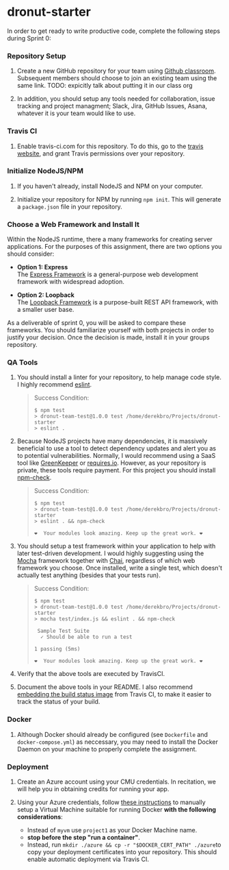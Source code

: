 # dronut-starter
In order to get ready to write productive code, complete the following steps during Sprint 0:

### Repository Setup
1. Create a new GitHub repository for your team using [Github classroom](https://classroom.github.com/g/PFQUDYxv).  Subsequent members should choose to join an existing team using the same link.
TODO: expicitly talk about putting it in our class org

2. In addition, you should setup any tools needed for collaboration, issue tracking and project managment; Slack, Jira, GitHub Issues, Asana, whatever it is your team would like to use.

### Travis CI
1. Enable travis-ci.com for this repository.  To do this, go to the [travis website](https://travis-ci.com), and grant Travis permissions over your repository.

### Initialize NodeJS/NPM
1. If you haven't already, install NodeJS and NPM on your computer.

2. Initialize your repository for NPM by running `npm init`.  This will generate a `package.json` file in your repository.

### Choose a Web Framework and Install It
Within the NodeJS runtime, there a many frameworks for creating
server applications.  For the purposes of this assignment, there are two options you should consider:

* <b>Option 1: Express</b><br>
The [Express Framework](https://expressjs.com/) is a general-purpose web development framework with widespread adoption.

* <b>Option 2: Loopback</b><br>
The [Loopback Framework](https://loopback.io/) is a purpose-built REST API framework, with a smaller user base.

As a deliverable of sprint 0, you will be asked to compare these frameworks.  You should familiarize yourself with both projects in order to justify your decision.  Once the decision is made, install it in your groups repository.

### QA Tools
1. You should install a linter for your repository, to help manage code style.  I highly recommend [eslint](https://eslint.org/docs/user-guide/getting-started).

      > Success Condition:
      > ```
      > $ npm test
      > > dronut-team-test@1.0.0 test /home/derekbro/Projects/dronut-starter
      > > eslint .
      >  ```

2. Because NodeJS projects have many dependencies, it is massively beneficial to use a tool to detect dependency updates and alert you as to potential vulnerabilities.  Normally, I would recommend using a SaaS tool like [GreenKeeper](https://greenkeeper.io/) or [requires.io](https://requires.io/).  However, as your repository is private, these tools require payment.  For this project you should install [npm-check](https://www.npmjs.com/package/npm-check).

      > Success Condition:
      > ```
      > $ npm test
      > > dronut-team-test@1.0.0 test /home/derekbro/Projects/dronut-starter
      > > eslint . && npm-check
      >
      > ❤️  Your modules look amazing. Keep up the great work. ❤️
      >  ```

3. You should setup a test framework within your application to help with later test-driven development.  I would highly suggesting using the [Mocha](https://mochajs.org/) framework together with [Chai](http://chaijs.com/), regardless of which web framework you choose.  Once installed, write a single test, which doesn't actually test anything (besides that your tests run).

      > Success Condition:
      > ```
      > $ npm test
      > > dronut-team-test@1.0.0 test /home/derekbro/Projects/dronut-starter
      > > mocha test/index.js && eslint . && npm-check
      > 
      >  Sample Test Suite
      >   ✓ Should be able to run a test
      >
      > 1 passing (5ms)
      >
      > ❤️  Your modules look amazing. Keep up the great work. ❤️
      >  ```

4. Verify that the above tools are executed by TravisCI.

5. Document the above tools in your README.  I also recommend [embedding the build status image](https://docs.travis-ci.com/user/status-images/) from Travis CI, to make it easier to track the status of your build.

### Docker
1. Although Docker should already be configured (see `Dockerfile` and `docker-compose.yml`) as neccessary, you may need to install the Docker Daemon on your machine to properly complete the assignment.  

### Deployment
1. Create an Azure account using your CMU credentials.  In recitation, we will help you in obtaining credits for running your app.

2. Using your Azure credentials, follow [these instructions](https://docs.microsoft.com/en-us/azure/virtual-machines/linux/docker-machine) to manually setup a Virtual Machine suitable for running Docker **with the following considerations**:
   * Instead of `myvm` use `project1` as your Docker Machine name.
   * **stop before the step "run a container"**.
   * Instead, run `mkdir ./azure && cp -r "$DOCKER_CERT_PATH" ./azure`to copy your deployment certificates into your repository.  This should enable automatic deployment via Travis CI.
